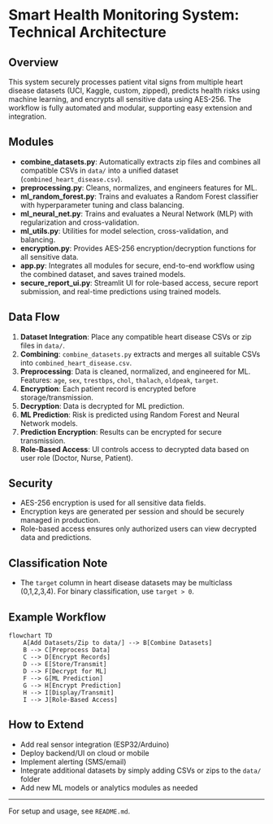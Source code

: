 
# Smart Health Monitoring System: Technical Architecture

## Overview
This system securely processes patient vital signs from multiple heart disease datasets (UCI, Kaggle, custom, zipped), predicts health risks using machine learning, and encrypts all sensitive data using AES-256. The workflow is fully automated and modular, supporting easy extension and integration.

## Modules
- **combine_datasets.py**: Automatically extracts zip files and combines all compatible CSVs in `data/` into a unified dataset (`combined_heart_disease.csv`).
- **preprocessing.py**: Cleans, normalizes, and engineers features for ML.
- **ml_random_forest.py**: Trains and evaluates a Random Forest classifier with hyperparameter tuning and class balancing.
- **ml_neural_net.py**: Trains and evaluates a Neural Network (MLP) with regularization and cross-validation.
- **ml_utils.py**: Utilities for model selection, cross-validation, and balancing.
- **encryption.py**: Provides AES-256 encryption/decryption functions for all sensitive data.
- **app.py**: Integrates all modules for secure, end-to-end workflow using the combined dataset, and saves trained models.
- **secure_report_ui.py**: Streamlit UI for role-based access, secure report submission, and real-time predictions using trained models.

## Data Flow
1. **Dataset Integration**: Place any compatible heart disease CSVs or zip files in `data/`.
2. **Combining**: `combine_datasets.py` extracts and merges all suitable CSVs into `combined_heart_disease.csv`.
3. **Preprocessing**: Data is cleaned, normalized, and engineered for ML. Features: `age`, `sex`, `trestbps`, `chol`, `thalach`, `oldpeak`, `target`.
4. **Encryption**: Each patient record is encrypted before storage/transmission.
5. **Decryption**: Data is decrypted for ML prediction.
6. **ML Prediction**: Risk is predicted using Random Forest and Neural Network models.
7. **Prediction Encryption**: Results can be encrypted for secure transmission.
8. **Role-Based Access**: UI controls access to decrypted data based on user role (Doctor, Nurse, Patient).

## Security
- AES-256 encryption is used for all sensitive data fields.
- Encryption keys are generated per session and should be securely managed in production.
- Role-based access ensures only authorized users can view decrypted data and predictions.

## Classification Note
- The `target` column in heart disease datasets may be multiclass (0,1,2,3,4). For binary classification, use `target > 0`.

## Example Workflow
```mermaid
flowchart TD
    A[Add Datasets/Zip to data/] --> B[Combine Datasets]
    B --> C[Preprocess Data]
    C --> D[Encrypt Records]
    D --> E[Store/Transmit]
    D --> F[Decrypt for ML]
    F --> G[ML Prediction]
    G --> H[Encrypt Prediction]
    H --> I[Display/Transmit]
    I --> J[Role-Based Access]
```

## How to Extend
- Add real sensor integration (ESP32/Arduino)
- Deploy backend/UI on cloud or mobile
- Implement alerting (SMS/email)
- Integrate additional datasets by simply adding CSVs or zips to the `data/` folder
- Add new ML models or analytics modules as needed

---
For setup and usage, see `README.md`.
